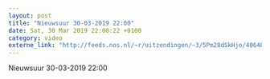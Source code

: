 ```yaml
---
layout: post
title: "Nieuwsuur 30-03-2019 22:00"
date: Sat, 30 Mar 2019 22:00:22 +0100
category: video
externe_link: "http://feeds.nos.nl/~r/uitzendingen/~3/5Pm28dSkHjo/40648"
---
```


Nieuwsuur 30-03-2019 22:00<img src="http://feeds.feedburner.com/~r/uitzendingen/~4/5Pm28dSkHjo" height="1" width="1" alt=""/>

